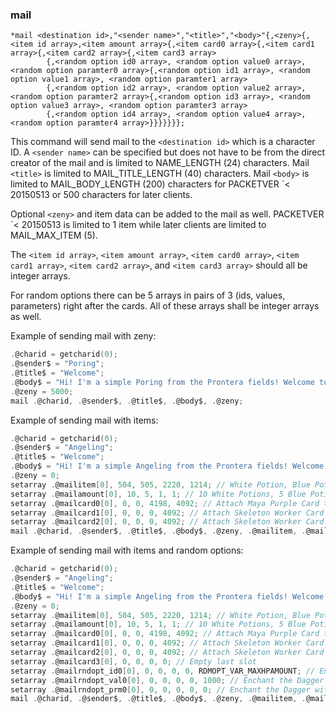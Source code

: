 ### mail
```
*mail <destination id>,"<sender name>","<title>","<body>"{,<zeny>{,<item id array>,<item amount array>{,<item card0 array>{,<item card1 array>{,<item card2 array>{,<item card3 array>
		{,<random option id0 array>, <random option value0 array>, <random option paramter0 array>{,<random option id1 array>, <random option value1 array>, <random option paramter1 array>
		{,<random option id2 array>, <random option value2 array>, <random option paramter2 array>{,<random option id3 array>, <random option value3 array>, <random option paramter3 array>
		{,<random option id4 array>, <random option value4 array>, <random option paramter4 array>}}}}}}};
```

This command will send mail to the `<destination id>` which is a character ID.
A `<sender name>` can be specified but does not have to be from the direct creator
of the mail and is limited to NAME_LENGTH (24) characters. Mail `<title>` is limited
to MAIL_TITLE_LENGTH (40) characters. Mail `<body>` is limited to MAIL_BODY_LENGTH
(200) characters for PACKETVER `< 20150513 or 500 characters for later clients.

Optional `<zeny>` and item data can be added to the mail as well. PACKETVER `< 20150513
is limited to 1 item while later clients are limited to MAIL_MAX_ITEM (5).

The `<item id array>`, `<item amount array>`, `<item card0 array>`, `<item card1 array>`,
`<item card2 array>`, and `<item card3 array>` should all be integer arrays.

For random options there can be 5 arrays in pairs of 3 (ids, values, parameters) right after the cards.
All of these arrays shall be integer arrays as well.

Example of sending mail with zeny:
```c
.@charid = getcharid(0);
.@sender$ = "Poring";
.@title$ = "Welcome";
.@body$ = "Hi! I'm a simple Poring from the Prontera fields! Welcome to Ragnarok!";
.@zeny = 5000;
mail .@charid, .@sender$, .@title$, .@body$, .@zeny;
```

Example of sending mail with items:
```c
.@charid = getcharid(0);
.@sender$ = "Angeling";
.@title$ = "Welcome";
.@body$ = "Hi! I'm a simple Angeling from the Prontera fields! Welcome to Ragnarok!";
.@zeny = 0;
setarray .@mailitem[0], 504, 505, 2220, 1214; // White Potion, Blue Potion, Hat, Dagger
setarray .@mailamount[0], 10, 5, 1, 1; // 10 White Potions, 5 Blue Potions, 1 Hat, 1 Dagger
setarray .@mailcard0[0], 0, 0, 4198, 4092; // Attach Maya Purple Card to the Hat, Attach Skeleton Worker Card to Dagger
setarray .@mailcard1[0], 0, 0, 0, 4092; // Attach Skeleton Worker Card to Dagger
setarray .@mailcard2[0], 0, 0, 0, 4092; // Attach Skeleton Worker Card to Dagger
mail .@charid, .@sender$, .@title$, .@body$, .@zeny, .@mailitem, .@mailamount, .@mailcard0, .@mailcard1, .@mailcard2;
```

Example of sending mail with items and random options:
```c
.@charid = getcharid(0);
.@sender$ = "Angeling";
.@title$ = "Welcome";
.@body$ = "Hi! I'm a simple Angeling from the Prontera fields! Welcome to Ragnarok!";
.@zeny = 0;
setarray .@mailitem[0], 504, 505, 2220, 1214; // White Potion, Blue Potion, Hat, Dagger
setarray .@mailamount[0], 10, 5, 1, 1; // 10 White Potions, 5 Blue Potions, 1 Hat, 1 Dagger
setarray .@mailcard0[0], 0, 0, 4198, 4092; // Attach Maya Purple Card to the Hat, Attach Skeleton Worker Card to Dagger
setarray .@mailcard1[0], 0, 0, 0, 4092; // Attach Skeleton Worker Card to Dagger
setarray .@mailcard2[0], 0, 0, 0, 4092; // Attach Skeleton Worker Card to Dagger
setarray .@mailcard3[0], 0, 0, 0, 0; // Empty last slot
setarray .@mailrndopt_id0[0], 0, 0, 0, 0, RDMOPT_VAR_MAXHPAMOUNT; // Enchant the Dagger with increased HP option
setarray .@mailrndopt_val0[0], 0, 0, 0, 0, 1000; // Enchant the Dagger with increased HP option by 1000 points
setarray .@mailrndopt_prm0[0], 0, 0, 0, 0, 0; // Enchant the Dagger with increased HP option - does not need any parameter
mail .@charid, .@sender$, .@title$, .@body$, .@zeny, .@mailitem, .@mailamount, .@mailcard0, .@mailcard1, .@mailcard2, .@mailcard3, .@mailrndopt_id0, .@mailrndopt_val0, .@mailrndopt_prm0;
```
